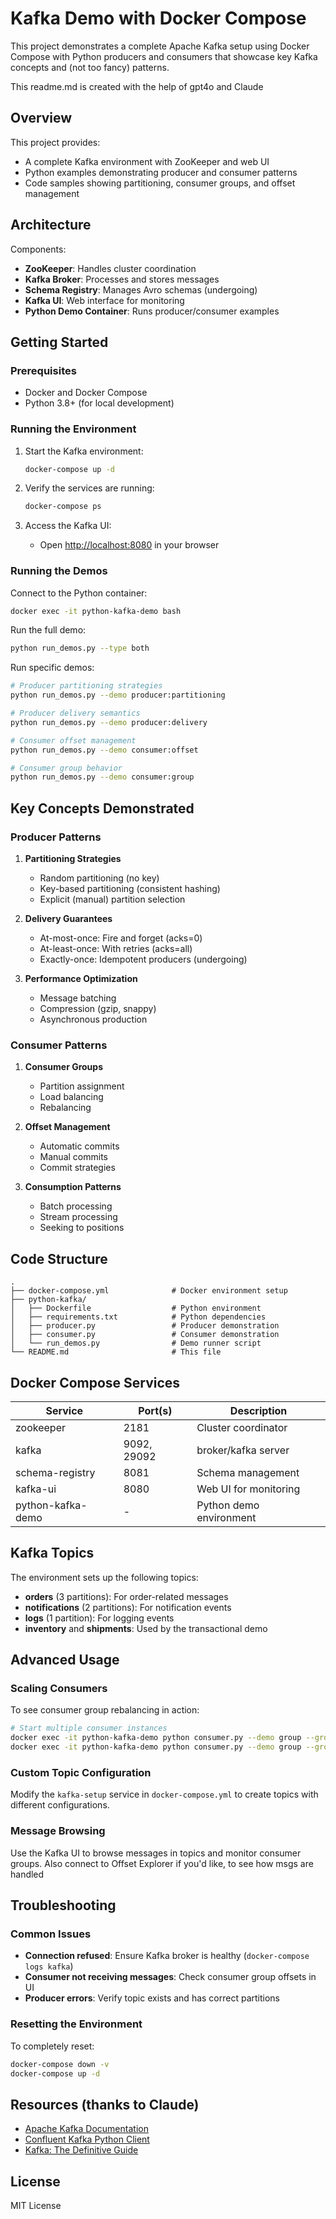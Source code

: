 # Kafka Demo with Docker Compose

This project demonstrates a complete Apache Kafka setup using Docker Compose with Python producers and consumers that showcase key Kafka concepts and (not too fancy) patterns. 

This readme.md is created with the help of gpt4o and Claude
## Overview

This project provides:

- A complete Kafka environment with ZooKeeper and web UI
- Python examples demonstrating producer and consumer patterns
- Code samples showing partitioning, consumer groups, and offset management

## Architecture


Components:
- **ZooKeeper**: Handles cluster coordination
- **Kafka Broker**: Processes and stores messages
- **Schema Registry**: Manages Avro schemas (undergoing)
- **Kafka UI**: Web interface for monitoring
- **Python Demo Container**: Runs producer/consumer examples

## Getting Started

### Prerequisites

- Docker and Docker Compose
- Python 3.8+ (for local development)

### Running the Environment



1. Start the Kafka environment:
   ```bash
   docker-compose up -d
   ```

2. Verify the services are running:
   ```bash
   docker-compose ps
   ```

3. Access the Kafka UI:
   - Open [http://localhost:8080](http://localhost:8080) in your browser

### Running the Demos

Connect to the Python container:

```bash
docker exec -it python-kafka-demo bash
```

Run the full demo:
```bash
python run_demos.py --type both
```

Run specific demos:
```bash
# Producer partitioning strategies
python run_demos.py --demo producer:partitioning

# Producer delivery semantics
python run_demos.py --demo producer:delivery

# Consumer offset management
python run_demos.py --demo consumer:offset

# Consumer group behavior
python run_demos.py --demo consumer:group
```

## Key Concepts Demonstrated

### Producer Patterns

1. **Partitioning Strategies**
   - Random partitioning (no key)
   - Key-based partitioning (consistent hashing)
   - Explicit (manual) partition selection

2. **Delivery Guarantees**
   - At-most-once: Fire and forget (acks=0)
   - At-least-once: With retries (acks=all)
   - Exactly-once: Idempotent producers (undergoing)

3. **Performance Optimization**
   - Message batching
   - Compression (gzip, snappy)
   - Asynchronous production


### Consumer Patterns

1. **Consumer Groups**
   - Partition assignment
   - Load balancing
   - Rebalancing

2. **Offset Management**
   - Automatic commits
   - Manual commits
   - Commit strategies

3. **Consumption Patterns**
   - Batch processing
   - Stream processing
   - Seeking to positions

## Code Structure

```
.
├── docker-compose.yml              # Docker environment setup
├── python-kafka/
│   ├── Dockerfile                  # Python environment
│   ├── requirements.txt            # Python dependencies
│   ├── producer.py                 # Producer demonstration
│   ├── consumer.py                 # Consumer demonstration
│   └── run_demos.py                # Demo runner script
└── README.md                       # This file
```

## Docker Compose Services

| Service          | Port(s)            | Description                       |
|------------------|-------------------|-----------------------------------|
| zookeeper        | 2181              | Cluster coordinator               |
| kafka            | 9092, 29092       | broker/kafka server               |
| schema-registry  | 8081              | Schema management                 |
| kafka-ui         | 8080              | Web UI for monitoring             |
| python-kafka-demo| -                 | Python demo environment           |

## Kafka Topics

The environment sets up the following topics:

- **orders** (3 partitions): For order-related messages
- **notifications** (2 partitions): For notification events
- **logs** (1 partition): For logging events
- **inventory** and **shipments**: Used by the transactional demo

## Advanced Usage

### Scaling Consumers

To see consumer group rebalancing in action:

```bash
# Start multiple consumer instances
docker exec -it python-kafka-demo python consumer.py --demo group --group test-group-1
docker exec -it python-kafka-demo python consumer.py --demo group --group test-group-1
```

### Custom Topic Configuration

Modify the `kafka-setup` service in `docker-compose.yml` to create topics with different configurations.

### Message Browsing

Use the Kafka UI to browse messages in topics and monitor consumer groups.
Also connect to Offset Explorer if you'd like, to see how msgs are handled

## Troubleshooting

### Common Issues

- **Connection refused**: Ensure Kafka broker is healthy (`docker-compose logs kafka`)
- **Consumer not receiving messages**: Check consumer group offsets in UI
- **Producer errors**: Verify topic exists and has correct partitions

### Resetting the Environment

To completely reset:

```bash
docker-compose down -v
docker-compose up -d
```

## Resources (thanks to Claude)

- [Apache Kafka Documentation](https://kafka.apache.org/documentation/)
- [Confluent Kafka Python Client](https://docs.confluent.io/platform/current/clients/confluent-kafka-python/html/index.html)
- [Kafka: The Definitive Guide](https://www.oreilly.com/library/view/kafka-the-definitive/9781491936153/)

## License

MIT License
